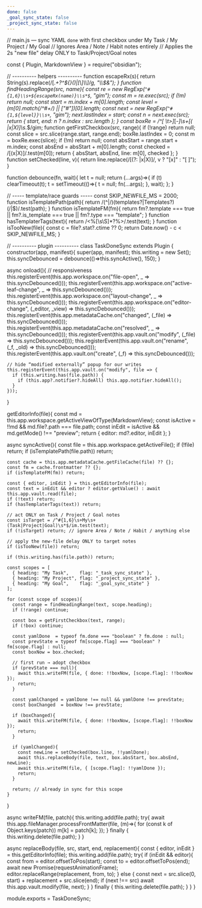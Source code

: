 ```yaml
---
done: false
_goal_sync_state: false
_project_sync_state: false
---
```

// main.js — sync YAML `done` with first checkbox under My Task / My Project / My Goal
// Ignores Area / Note / Habit notes entirely
// Applies the 2s "new file" delay ONLY to Task/Project/Goal notes

const { Plugin, MarkdownView } = require("obsidian");

// ---------- helpers ----------
function escapeRx(s){ return String(s).replace(/[.*+?^${}()|[\]\\]/g, "\\$&"); }
function findHeadingRange(src, name){
  const re = new RegExp(`^#{1,6}\\s+${escapeRx(name)}\\s*$`, "gim");
  const m = re.exec(src);
  if (!m) return null;
  const start = m.index + m[0].length;
  const level = (m[0].match(/^#+/) || ["#"])[0].length;
  const next = new RegExp(`^#{1,${level}}\\s+`, "gim");
  next.lastIndex = start;
  const n = next.exec(src);
  return { start, end: n ? n.index : src.length };
}
const boxRe = /^[ \t>]*[-*]\s+\[( |x|X)\]\s.*$/gim;
function getFirstCheckbox(src, range){
  if (!range) return null;
  const slice = src.slice(range.start, range.end);
  boxRe.lastIndex = 0;
  const m = boxRe.exec(slice);
  if (!m) return null;
  const absStart = range.start + m.index;
  const absEnd = absStart + m[0].length;
  const checked = /\[(x|X)\]/.test(m[0]);
  return { absStart, absEnd, line: m[0], checked };
}
function setChecked(line, v){ return line.replace(/\[(?: |x|X)\]/, v ? "[x]" : "[ ]"); }

function debounce(fn, wait){
  let t = null;
  return (...args)=>{ if (t) clearTimeout(t); t = setTimeout(()=>{ t = null; fn(...args); }, wait); };
}

// ----- template/race guards -----
const SKIP_NEWFILE_MS = 2000;
function isTemplatePath(path){ return /(^|\/)(templates?|Templates?)(\/|$)/.test(path); }
function isTemplateFM(fm){ return fm?.template === true || fm?.is_template === true || fm?.type === "template"; }
function hasTemplaterTags(text){ return /<%[\s\S]*?%>/.test(text); }
function isTooNew(file){ const c = file?.stat?.ctime ?? 0; return Date.now() - c < SKIP_NEWFILE_MS; }

// ---------- plugin ----------
class TaskDoneSync extends Plugin {
  constructor(app, manifest){
    super(app, manifest);
    this.writing = new Set();
    this.syncDebounced = debounce(()=>this.syncActive(), 150);
  }

  async onload(){
    // responsiveness
    this.registerEvent(this.app.workspace.on("file-open",   _ => this.syncDebounced()));
    this.registerEvent(this.app.workspace.on("active-leaf-change", _ => this.syncDebounced()));
    this.registerEvent(this.app.workspace.on("layout-change", _ => this.syncDebounced()));
    this.registerEvent(this.app.workspace.on("editor-change", (_editor, _view) => this.syncDebounced()));
    this.registerEvent(this.app.metadataCache.on("changed", (_file) => this.syncDebounced()));
    this.registerEvent(this.app.metadataCache.on("resolved", _ => this.syncDebounced()));
    this.registerEvent(this.app.vault.on("modify",   (_file) => this.syncDebounced()));
    this.registerEvent(this.app.vault.on("rename",   (_f, _old) => this.syncDebounced()));
    this.registerEvent(this.app.vault.on("create",   (_f) => this.syncDebounced()));

    // hide “modified externally” popup for our writes
    this.registerEvent(this.app.vault.on("modify", file => {
      if (this.writing.has(file.path)) {
        if (this.app?.notifier?.hideAll) this.app.notifier.hideAll();
      }
    }));
  }

  getEditorInfo(file){
    const md = this.app.workspace.getActiveViewOfType(MarkdownView);
    const isActive = !!md && md.file?.path === file.path;
    const inEdit = isActive && md.getMode() !== "preview";
    return { editor: md?.editor, inEdit };
  }

  async syncActive(){
    const file = this.app.workspace.getActiveFile();
    if (!file) return;
    if (isTemplatePath(file.path)) return;

    const cache = this.app.metadataCache.getFileCache(file) ?? {};
    const fm = cache.frontmatter ?? {};
    if (isTemplateFM(fm)) return;

    const { editor, inEdit } = this.getEditorInfo(file);
    const text = inEdit && editor ? editor.getValue() : await this.app.vault.read(file);
    if (!text) return;
    if (hasTemplaterTags(text)) return;

    // act ONLY on Task / Project / Goal notes
    const isTarget = /^#{1,6}\s+My\s+(Task|Project|Goal)\s*$/im.test(text);
    if (!isTarget) return; // ignore Area / Note / Habit / anything else

    // apply the new-file delay ONLY to target notes
    if (isTooNew(file)) return;

    if (this.writing.has(file.path)) return;

    const scopes = [
      { heading: "My Task",    flag: "_task_sync_state" },
      { heading: "My Project", flag: "_project_sync_state" },
      { heading: "My Goal",    flag: "_goal_sync_state" }
    ];

    for (const scope of scopes){
      const range = findHeadingRange(text, scope.heading);
      if (!range) continue;

      const box = getFirstCheckbox(text, range);
      if (!box) continue;

      const yamlDone  = typeof fm.done === "boolean" ? fm.done : null;
      const prevState = typeof fm[scope.flag] === "boolean" ? fm[scope.flag] : null;
      const boxNow = box.checked;

      // first run → adopt checkbox
      if (prevState === null){
        await this.writeFM(file, { done: !!boxNow, [scope.flag]: !!boxNow });
        return;
      }

      const yamlChanged = yamlDone !== null && yamlDone !== prevState;
      const boxChanged  = boxNow !== prevState;

      if (boxChanged){
        await this.writeFM(file, { done: !!boxNow, [scope.flag]: !!boxNow });
        return;
      }

      if (yamlChanged){
        const newLine = setChecked(box.line, !!yamlDone);
        await this.replaceBody(file, text, box.absStart, box.absEnd, newLine);
        await this.writeFM(file, { [scope.flag]: !!yamlDone });
        return;
      }

      return; // already in sync for this scope
    }
  }

  async writeFM(file, patch){
    this.writing.add(file.path);
    try{
      await this.app.fileManager.processFrontMatter(file, (m)=>{
        for (const k of Object.keys(patch)) m[k] = patch[k];
      });
    } finally { this.writing.delete(file.path); }
  }

  async replaceBody(file, src, start, end, replacement){
    const { editor, inEdit } = this.getEditorInfo(file);
    this.writing.add(file.path);
    try{
      if (inEdit && editor){
        const from = editor.offsetToPos(start);
        const to   = editor.offsetToPos(end);
        await new Promise(requestAnimationFrame);
        editor.replaceRange(replacement, from, to);
      } else {
        const next = src.slice(0, start) + replacement + src.slice(end);
        if (next !== src) await this.app.vault.modify(file, next);
      }
    } finally { this.writing.delete(file.path); }
  }
}

module.exports = TaskDoneSync;